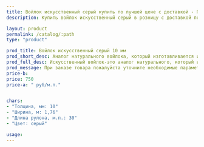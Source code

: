 ```yaml
---
title: Войлок искусственный серый купить по лучшей цене с доставкой - Поролоныч
description: Купить войлок искусственный серый в розницу с доставкой по Москве в интернет-магазине Поролоныча.

layout: product
permalink: /catalog/:path
type: "product"

prod_title: Войлок искусственный серый 10 мм
prod_short_desc: Аналог натурального войлока, который изготавливается из полипропилена, более дешёвый, но обладает теми же качествами.
prod_full_desc: Искусственный войлок-это аналог натурального, который изготавливается из полипропилена, он более дешёвый, но обладает теми же качествами.
prod_message: При заказе товара пожалуйста уточните необходимые параметры (количество).
price-b:
price: 750
price-a: " руб/м.п."


chars:
- "Толщина, мм: 10"
- "Ширина, м: 1,76"
- "Длина рулона, м.п.: 30"
- "Цвет: серый"

usage:
---
```

